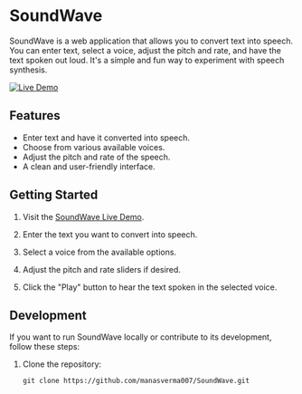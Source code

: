 # SoundWave

SoundWave is a web application that allows you to convert text into speech. You can enter text, select a voice, adjust the pitch and rate, and have the text spoken out loud. It's a simple and fun way to experiment with speech synthesis.

[![Live Demo](https://img.shields.io/badge/Live%20Demo-Access%20SoundWave-brightgreen)](https://manasverma007.github.io/SoundWave/)

## Features

- Enter text and have it converted into speech.
- Choose from various available voices.
- Adjust the pitch and rate of the speech.
- A clean and user-friendly interface.

## Getting Started

1. Visit the [SoundWave Live Demo](https://manasverma007.github.io/SoundWave/).

2. Enter the text you want to convert into speech.

3. Select a voice from the available options.

4. Adjust the pitch and rate sliders if desired.

5. Click the "Play" button to hear the text spoken in the selected voice.

## Development

If you want to run SoundWave locally or contribute to its development, follow these steps:

1. Clone the repository:

   ```shell
   git clone https://github.com/manasverma007/SoundWave.git
